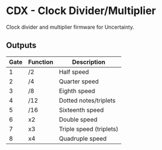 # CDX - Clock Divider/Multiplier

Clock divider and multiplier firmware for Uncertainty.

## Outputs

| Gate | Function | Description |
|------|----------|-------------|
| 1 | /2 | Half speed |
| 2 | /4 | Quarter speed |
| 3 | /8 | Eighth speed |
| 4 | /12 | Dotted notes/triplets |
| 5 | /16 | Sixteenth speed |
| 6 | x2 | Double speed |
| 7 | x3 | Triple speed (triplets) |
| 8 | x4 | Quadruple speed |
